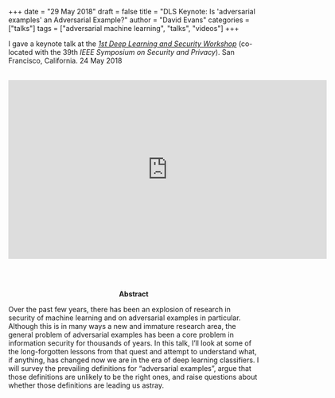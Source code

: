 +++
date = "29 May 2018"
draft = false
title = "DLS Keynote: Is 'adversarial examples' an Adversarial Example?"
author = "David Evans"
categories = ["talks"]
tags = ["adversarial machine learning", "talks", "videos"]
+++

I gave a keynote talk at the <a href="https://www.ieee-security.org/TC/SPW2018/DLS/#"><em>1st Deep Learning and Security Workshop</em></a> (co-located with the 39th <em>IEEE Symposium on Security and Privacy</em>). San Francisco, California. 24 May 2018</p>
<p><center><br />
<iframe width="640" height="360" src="https://www.youtube-nocookie.com/embed/sFhD6ABghf8?rel=0" frameborder="0" allow="autoplay; encrypted-media" allowfullscreen></iframe>
</p>
<p>
<script async class="speakerdeck-embed"
	data-id="9d2c5bf9b3444a8a992762f5cd6ea7fe"
	data-ratio="1.77777777777778" src="http://speakerdeck.com/assets/embed.js"></script><br />
</center>
</p>
<p>
<center><br />
<b>Abstract</b><br />
</center></p>
<p>
Over the past few years, there has been an explosion of research in security of machine learning and on adversarial examples in particular. Although this is in many ways a new and immature research area, the general problem of adversarial examples has been a core problem in information security for thousands of years. In this talk, I&#8217;ll look at some of the long-forgotten lessons from that quest and attempt to understand what, if anything, has changed now we are in the era of deep learning classifiers. I will survey the prevailing definitions for &#8220;adversarial examples&#8221;, argue that those definitions are unlikely to be the right ones, and raise questions about whether those definitions are leading us astray.</p>


